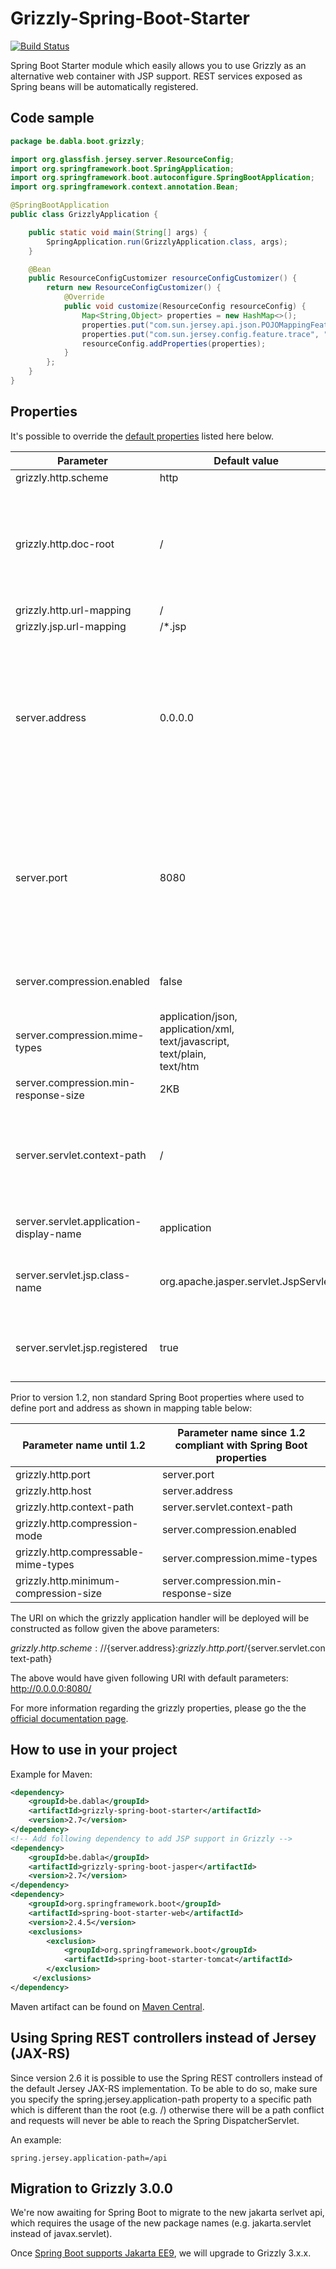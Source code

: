 # Grizzly-Spring-Boot-Starter
[![Build Status](https://travis-ci.org/dabla/grizzly-spring-boot-starter.svg?branch=master)](https://travis-ci.org/dabla/grizzly-spring-boot-starter)

Spring Boot Starter module which easily allows you to use Grizzly as an alternative web container with JSP support.  REST services exposed as Spring beans will be automatically registered.

## Code sample
```java
package be.dabla.boot.grizzly;

import org.glassfish.jersey.server.ResourceConfig;
import org.springframework.boot.SpringApplication;
import org.springframework.boot.autoconfigure.SpringBootApplication;
import org.springframework.context.annotation.Bean;

@SpringBootApplication
public class GrizzlyApplication {

    public static void main(String[] args) {
        SpringApplication.run(GrizzlyApplication.class, args);
    }

    @Bean
    public ResourceConfigCustomizer resourceConfigCustomizer() {
        return new ResourceConfigCustomizer() {
            @Override
            public void customize(ResourceConfig resourceConfig) {
                Map<String,Object> properties = new HashMap<>();
                properties.put("com.sun.jersey.api.json.POJOMappingFeature", "true");
                properties.put("com.sun.jersey.config.feature.trace", "ALL");
                resourceConfig.addProperties(properties);
            }
        };
    }
}
```

## Properties

It's possible to override the [default properties](https://docs.spring.io/spring-boot/docs/current/reference/html/common-application-properties.html) listed here below.

| Parameter | Default value | Description |
| --- | --- | --- |
| grizzly.http.scheme                     | http | http / https |
| grizzly.http.doc-root                   | / | Physical location where grizzly will find it's contents (e.g. *.html or *.jsp files). |
| grizzly.http.url-mapping                | / | |
| grizzly.jsp.url-mapping                 | /*.jsp | |
| server.address                          | 0.0.0.0 | The network host to which the grizzly network listener will bind. If not user specified, it will bind to 0.0.0.0 (default value). |
| server.port                             | 8080 | The network port to which the grizzly network will bind. If not user specified, it will bind to port 8080 (default value). |
| server.compression.enabled              | false | By default compression mode is disabled. |
| server.compression.mime-types           | application/json,<br/>application/xml,<br/>text/javascript,<br/>text/plain,<br/>text/htm | |
| server.compression.min-response-size    | 2KB | |
| server.servlet.context-path             | / | Context path is part of the URI on which the application handler will be deployed. |
| server.servlet.application-display-name | application | Display name of the application. |
| server.servlet.jsp.class-name           | org.apache.jasper.servlet.JspServlet | Class name of the servlet to use for JSPs. |
| server.servlet.jsp.registered           | true | Whether the JSP servlet has to be registered or not. |

Prior to version 1.2, non standard Spring Boot properties where used to define port and address as shown in mapping table below:

| Parameter name until 1.2 | Parameter name since 1.2 compliant with Spring Boot properties |
| --- | --- |
| grizzly.http.port | server.port |
| grizzly.http.host | server.address |
| grizzly.http.context-path | server.servlet.context-path |
| grizzly.http.compression-mode | server.compression.enabled |
| grizzly.http.compressable-mime-types | server.compression.mime-types |
| grizzly.http.minimum-compression-size | server.compression.min-response-size |

The URI on which the grizzly application handler will be deployed will be constructed as follow given the above parameters:

${grizzly.http.scheme}://${server.address}:${grizzly.http.port}/${server.servlet.context-path}

The above would have given following URI with default parameters: http://0.0.0.0:8080/

For more information regarding the grizzly properties, please go the the [official documentation page](https://javaee.github.io/grizzly/httpserverframework.html).

## How to use in your project

Example for Maven:
```xml
<dependency>
    <groupId>be.dabla</groupId>
    <artifactId>grizzly-spring-boot-starter</artifactId>
    <version>2.7</version>
</dependency>
<!-- Add following dependency to add JSP support in Grizzly -->
<dependency>
    <groupId>be.dabla</groupId>
    <artifactId>grizzly-spring-boot-jasper</artifactId>
    <version>2.7</version>
</dependency>
<dependency>
    <groupId>org.springframework.boot</groupId>
    <artifactId>spring-boot-starter-web</artifactId>
    <version>2.4.5</version>
    <exclusions>
        <exclusion>
            <groupId>org.springframework.boot</groupId>
            <artifactId>spring-boot-starter-tomcat</artifactId>
        </exclusion>
     </exclusions>
</dependency>
```

Maven artifact can be found on [Maven Central](https://mvnrepository.com/artifact/be.dabla/grizzly-spring-boot-starter).

## Using Spring REST controllers instead of Jersey (JAX-RS)

Since version 2.6 it is possible to use the Spring REST controllers instead of the default Jersey JAX-RS implementation.
To be able to do so, make sure you specify the spring.jersey.application-path property to a specific path which is
different than the root (e.g. /) otherwise there will be a path conflict and requests will never be able to reach the
Spring DispatcherServlet.

An example:

```
spring.jersey.application-path=/api
```

## Migration to Grizzly 3.0.0

We're now awaiting for Spring Boot to migrate to the new jakarta serlvet api,
which requires the usage of the new package names (e.g. jakarta.servlet instead of javax.servlet).

Once [Spring Boot supports Jakarta EE9](https://github.com/spring-projects/spring-framework/issues/25354), we will upgrade to Grizzly 3.x.x.